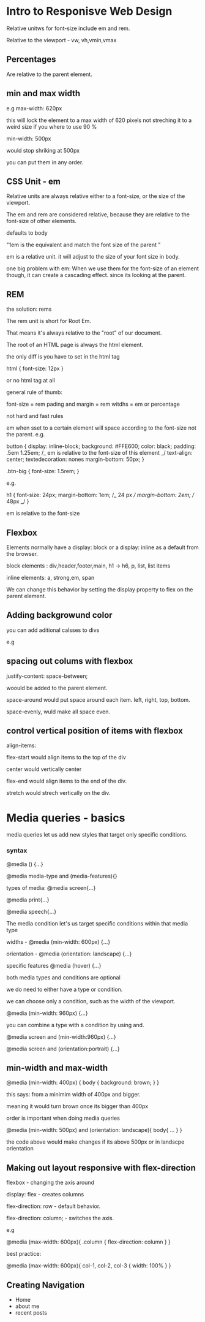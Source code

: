 # Intro to Responisve Web Design

Relative unitws for font-size include em and rem.

Relative to the viewport - vw, vh,vmin,vmax

## Percentages

Are relative to the parent element.

## min and max width

e.g max-width: 620px

this will lock the element to a max width of 620 pixels not streching it to a weird size if you where to use 90 %

min-width: 500px

would stop shriking at 500px

you can put them in any order.

## CSS Unit - em

Relative units are always relative either to a font-size, or the size of the viewport.

The em and rem are considered relative, because they are relative to the font-size of other elements.

defaults to body

"1em is the equivalent and match the font size of the parent "

em is a relative unit. it will adjust to the size of your font size in body.

one big problem with em: When we use them for the font-size of an element though, it can create a cascading effect. since its looking at the parent.

## REM

the solution: rems

The rem unit is short for Root Em.

That means it's always relative to the "root" of our document.

The root of an HTML page is always the html element.

the only diff is you have to set in the html tag

html {
font-size: 12px
}

or no html tag at all

general rule of thumb:

font-size = rem
pading and margin = rem
witdhs = em or percentage

not hard and fast rules

em when sset to a certain element will space according to the font-size not the parent. e.g.

button {
display: inline-block;
background: #FFE600;
color:
black;
padding: .5em 1.25em;
/_ em is relative to the font-size
of this element _/ text-align: center;
textedecoration: nones
margin-bottom: 50px;
}

.btn-big {
font-size: 1.5rem;
}

e.g.

h1 {
font-size: 24px;
margin-bottom: 1em; /_ 24 px _/
margin-bottom: 2em; /_ 48px _/
}

em is relative to the font-size

## Flexbox

Elements normally have a display: block or a display: inline as a default from the browser.

block elements : div,header,footer,main, h1 -> h6, p, list, list items

inline elements: a, strong,em, span

We can change this behavior by setting the display property to flex on the parent element.

## Adding backgrowund color

you can add aditional calsses to divs

e.g <div class='col col-bg'> </div>

## spacing out colums with flexbox

justify-content:
space-between;

woould be added to the parent element.

space-around would put space around each item. left, right, top, bottom.

space-evenly, wuld make all space even.

## control vertical position of items with flexbox

align-items:

flex-start would align items to the top of the div

center would vertically center

flex-end would align items to the end of the div.

stretch would strech vertically on the div.

# Media queries - basics

media queries let us add new styles that target only specific conditions.

### syntax

@media () {...}

@media media-type and (media-features){}

types of media:
@media screen{...}

@media print{...}

@media speech{...}

The media condition let's us target specific conditions within that media type

widths - @media (min-width: 600px) {...}

orientation - @media (orientation: landscape) {...}

specific features @media (hover) {...}

both media types and conditions are optional

we do need to either have a type or condition.

we can choose only a condition, such as the width of the viewport.

@media (min-width: 960px) {...}

you can combine a type with a condition by using and.

@media screen and (min-width:960px) {...}

@media screen and (orientation:portrait) {...}

## min-width and max-width

@media (min-width: 400px) {
body {
background: brown;
}
}

this says: from a minimim width of 400px and bigger.

meaning it would turn brown once its bigger than 400px

order is important when doing media queries

@media (min-width: 500px) and (orientation: landscape){
body{
...
}
}

the code above would make changes if its above 500px or in landscpe orientation

## Making out layout responsive with flex-direction

flexbox - changing the axis around

display: flex - creates columns

flex-direction: row - default behavior.

flex-direction: column; - switches the axis.

e.g

@media (max-width: 600px){
.column {
flex-direction: column
}
}

best practice:

@media (max-width: 600px){
col-1, col-2, col-3 {
width: 100%
}
}

## Creating Navigation

<nav> 
<ul>
<li>Home</li>
<li>about me</li>
<li>recent posts</li>
</ul>
</nav>
